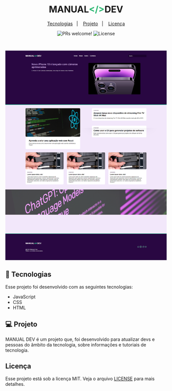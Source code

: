 <h1 align="center">
  <span>MANUAL</span><span style="color: #2EB873 ">&lt/&gt</span><span>DEV</span>
</h1>

<p align="center">
  <a href="#-tecnologias">Tecnologias</a>&nbsp;&nbsp;&nbsp;|&nbsp;&nbsp;&nbsp;
  <a href="#-projeto">Projeto</a>&nbsp;&nbsp;&nbsp;|&nbsp;&nbsp;&nbsp;
  <a href="#memo-licença">Licença</a>
</p>

<p align="center">
 <img src="https://img.shields.io/static/v1?label=PRs&message=welcome&color=49AA26&labelColor=000000" alt="PRs welcome!"/>

  <img alt="License" src="https://img.shields.io/static/v1?label=license&message=MIT&color=49AA26&labelColor=000000">
</p>

<br>

<p align="center">
 <img src="./github/banner.png">
</p>

## 🚀 Tecnologias

Esse projeto foi desenvolvido com as seguintes tecnologias:

- JavaScript
- CSS
- HTML

## 💻 Projeto

MANUAL DEV é um projeto que, foi desenvolvido para atualizar devs e pessoas do âmbito da tecnologia, sobre informações e tutoriais de tecnologia.


## Licença

Esse projeto está sob a licença MIT. Veja o arquivo [LICENSE](.github/LICENSE.md) para mais detalhes.
